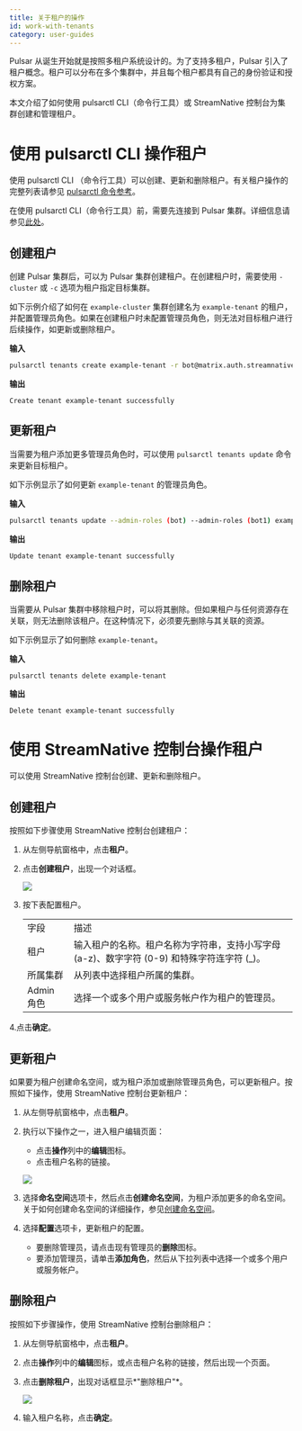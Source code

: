 ```yaml
---
title: 关于租户的操作
id: work-with-tenants
category: user-guides
---
```


Pulsar 从诞生开始就是按照多租户系统设计的。为了支持多租户，Pulsar 引入了租户概念。租户可以分布在多个集群中，并且每个租户都具有自己的身份验证和授权方案。

本文介绍了如何使用 pulsarctl CLI（命令行工具）或 StreamNative 控制台为集群创建和管理租户。

# 使用 pulsarctl CLI 操作租户

使用 pulsarctl CLI （命令行工具）可以创建、更新和删除租户。有关租户操作的完整列表请参见 [pulsarctl 命令参考](https://docs.streamnative.io/pulsarctl/v2.7.0.7/#-em-update-em--32)。

在使用 pulsarctl CLI（命令行工具）前，需要先连接到 Pulsar 集群。详细信息请参见[此处](/user-guides/connect/connect-pulsar-cluster/cli-tools/connect-pulsarctl.md)。

## 创建租户

创建 Pulsar 集群后，可以为 Pulsar 集群创建租户。在创建租户时，需要使用 `-cluster` 或 `-c` 选项为租户指定目标集群。

如下示例介绍了如何在 `example-cluster` 集群创建名为 `example-tenant` 的租户，并配置管理员角色。如果在创建租户时未配置管理员角色，则无法对目标租户进行后续操作，如更新或删除租户。

**输入**

```bash
pulsarctl tenants create example-tenant -r bot@matrix.auth.streamnative -c example-cluster
```

**输出**

```shell
Create tenant example-tenant successfully
```

## 更新租户

当需要为租户添加更多管理员角色时，可以使用 `pulsarctl tenants update` 命令来更新目标租户。

如下示例显示了如何更新 `example-tenant` 的管理员角色。

**输入**

```bash
pulsarctl tenants update --admin-roles (bot) --admin-roles (bot1) example-tenant -c example-cluster
```

**输出**

```bash
Update tenant example-tenant successfully
```

## 删除租户

当需要从 Pulsar 集群中移除租户时，可以将其删除。但如果租户与任何资源存在关联，则无法删除该租户。在这种情况下，必须要先删除与其关联的资源。

如下示例显示了如何删除 `example-tenant`。

**输入**

```
pulsarctl tenants delete example-tenant
```

**输出**

```
Delete tenant example-tenant successfully
```

# 使用 StreamNative 控制台操作租户

可以使用 StreamNative 控制台创建、更新和删除租户。

## 创建租户

按照如下步骤使用 StreamNative 控制台创建租户：

1. 从左侧导航窗格中，点击**租户**。

2. 点击**创建租户**，出现一个对话框。

    ![](../../../image/create-tenant.png)

3. 按下表配置租户。

    <table>
    <tr>
    <td>
    字段
    </td>
    <td>描述
    </td>
    </tr>
    <tr>
    <td>租户
    </td>
    <td>
    输入租户的名称。租户名称为字符串，支持小写字母 (a-z)、数字字符 (0-9) 和特殊字符连字符 (_)。
    </td>
    </tr>
    <tr>
    <td>所属集群
    </td>
    <td>
    从列表中选择租户所属的集群。
    </td>
    </tr>
    <tr>
    <td>Admin 角色
    </td>
    <td>
    选择一个或多个用户或服务帐户作为租户的管理员。
    </td>
    </tr>
    </table>

4.点击**确定**。

## 更新租户

如果要为租户创建命名空间，或为租户添加或删除管理员角色，可以更新租户。按照如下操作，使用 StreamNative 控制台更新租户：

1. 从左侧导航窗格中，点击**租户**。

2. 执行以下操作之一，进入租户编辑页面：

   - 点击**操作**列中的**编辑**图标。
   - 点击租户名称的链接。

   ![](../../../image/edit-tenant.png)

3. 选择**命名空间**选项卡，然后点击**创建命名空间**，为租户添加更多的命名空间。关于如何创建命名空间的详细操作，参见[创建命名空间](/user-guides/admin/work-with-namespaces.md#创建命名空间)。

4. 选择**配置**选项卡，更新租户的配置。

   * 要删除管理员，请点击现有管理员的**删除**图标。
   * 要添加管理员，请单击**添加角色**，然后从下拉列表中选择一个或多个用户或服务帐户。

## 删除租户

按照如下步骤操作，使用 StreamNative 控制台删除租户：

1. 从左侧导航窗格中，点击**租户**。

2. 点击**操作**列中的**编辑**图标，或点击租户名称的链接，然后出现一个页面。

3. 点击**删除租户**，出现对话框显示*"删除租户"*。

   ![](../../../image/delete-tenant.png)

4. 输入租户名称，点击**确定**。
